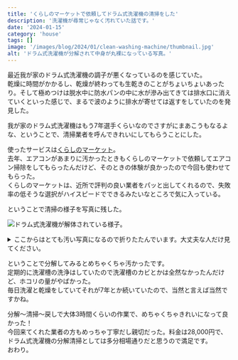 ```yaml
---
title: 'くらしのマーケットで依頼してドラム式洗濯機の清掃をした'
description: '洗濯機が尋常じゃなく汚れていた話です。'
date: '2024-01-15'
category: 'house'
tags: []
image: '/images/blog/2024/01/clean-washing-machine/thumbnail.jpg'
alt: 'ドラム式洗濯機が分解されて中身が丸裸になっている写真。'
---
```


最近我が家のドラム式洗濯機の調子が悪くなっているのを感じていた。  
乾燥に時間がかかるし、乾燥が終わっても生乾きのことがちょいちょいあったり。そして極めつけは脱水中に防水パンの中に水が滲み出てきては排水口に消えていくといった感じで、まるで波のように排水が寄せては返すをしていたのを発見した。

我が家のドラム式洗濯機はもう7年選手くらいなのでさすがにまあこうもなるよな、ということで、清掃業者を呼んできれいにしてもらうことにした。

使ったサービスは[くらしのマーケット](https://curama.jp/)。  
去年、エアコンがあまりに汚かったときもくらしのマーケットで依頼してエアコン掃除をしてもらったんだけど、そのときの体験が良かったので今回も使わせてもらった。  
くらしのマーケットは、近所で評判の良い業者をパッと出してくれるので、失敗率の低そうな選択がハイスピードでできるみたいなところで気に入っている。

ということで清掃の様子を写真に残した。

![ドラム式洗濯機が解体されている様子。](/images/blog/2024/01/clean-washing-machine/01.jpg '中身が丸裸にされている様子。これだけだときれいに見える。')

<details>
<summary>ここからはとても汚い写真になるので折りたたんでいます。大丈夫な人だけ見てください。</summary>

![排水溝のフィルターがとても汚れている様子。](/images/blog/2024/01/clean-washing-machine/02.jpg '排水ホースと排水口のフィルター。汚い。')

![洗濯槽を囲うやつがホコリまみれになっている様子。](/images/blog/2024/01/clean-washing-machine/03.jpg '洗濯槽を囲うやつ。ホコリやばい。')

![ホコリをアップにした様子。量がとても多い。](/images/blog/2024/01/clean-washing-machine/04.jpg 'アップにしてみた。これは風が全然通らなくて乾燥の調子が悪いわけですね。')

</details>

ということで分解してみるとめちゃくちゃ汚かったです。  
定期的に洗濯槽の洗浄はしていたので洗濯槽のカビとかは全然なかったんだけど、ホコリの量がやばかった。  
毎日洗濯と乾燥をしていてそれが7年とか続いていたので、当然と言えば当然ですかね。

分解〜清掃〜戻しで大体3時間くらいの作業で、めちゃくちゃきれいになって良かった！  
今回来てくれた業者の方もめっちゃ丁寧だし親切だった。料金は28,000円で、ドラム式洗濯機の分解清掃としては多分相場通りだと思うので満足です。  
おわり。
